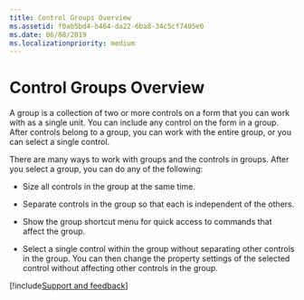 ```yaml
---
title: Control Groups Overview
ms.assetid: f0ab5bd4-b464-da22-6ba8-34c5cf7405e0
ms.date: 06/08/2019
ms.localizationpriority: medium
---
```



# Control Groups Overview

A group is a collection of two or more controls on a form that you can work with as a single unit. You can include any control on the form in a group. After controls belong to a group, you can work with the entire group, or you can select a single control.

There are many ways to work with groups and the controls in groups. After you select a group, you can do any of the following:

- Size all controls in the group at the same time. 
    
- Separate controls in the group so that each is independent of the others.
    
- Show the group shortcut menu for quick access to commands that affect the group. 
    
- Select a single control within the group without separating other controls in the group. You can then change the property settings of the selected control without affecting other controls in the group.

[!include[Support and feedback](~/includes/feedback-boilerplate.md)]